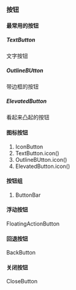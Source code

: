 ###  按钮

#### 最常用的按钮
##### TextButton 
文字按钮
##### OutlineBUtton
带边框的按钮
##### ElevatedButton
看起来凸起的按钮

#### 图标按钮
1. IconButton
2. TextButton.icon()
3. OutlineBUtton.icon()
4. ElevatedButton.icon()

#### 按钮组  
1. ButtonBar
####  浮动按钮
FloatingActionButton
#### 回退按钮
BackButton
#### 关闭按钮
CloseButton
